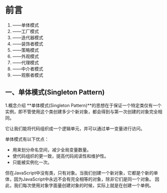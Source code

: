 # 前言
1. ——单体模式
2. ——工厂模式
3. ——迭代器模式
4. ——装饰者模式
5. ——策略模式
6. ——外观模式
7. ——代理模式
8. ——中介者模式
9. ——观察者模式

## 一、单体模式(Singleton Pattern)
1.概念介绍
**单体模式(Singleton Pattern)**的思想在于保证一个特定类仅有一个实例，即不管使用这个类创建多少个新对象，都会得到与第一次创建的对象完全相同。

它让我们能将代码组织成一个逻辑单元，并可以通过单一变量进行访问。

单体模式有以下优点：

+ 用来划分命名空间，减少全局变量数量。
+ 使代码组织的更一致，提高代码阅读性和维护性。
+ 只能被实例化一次。

但在JavaScript中没有类，只有对象。当我们创建一个新对象，它都是个新的单体，因为JavaScript中永远不会有完全相等的对象，除非它们是同一个对象。
因此，我们每次使用对象字面量创建对象的时候，实际上就是在创建一个单例。